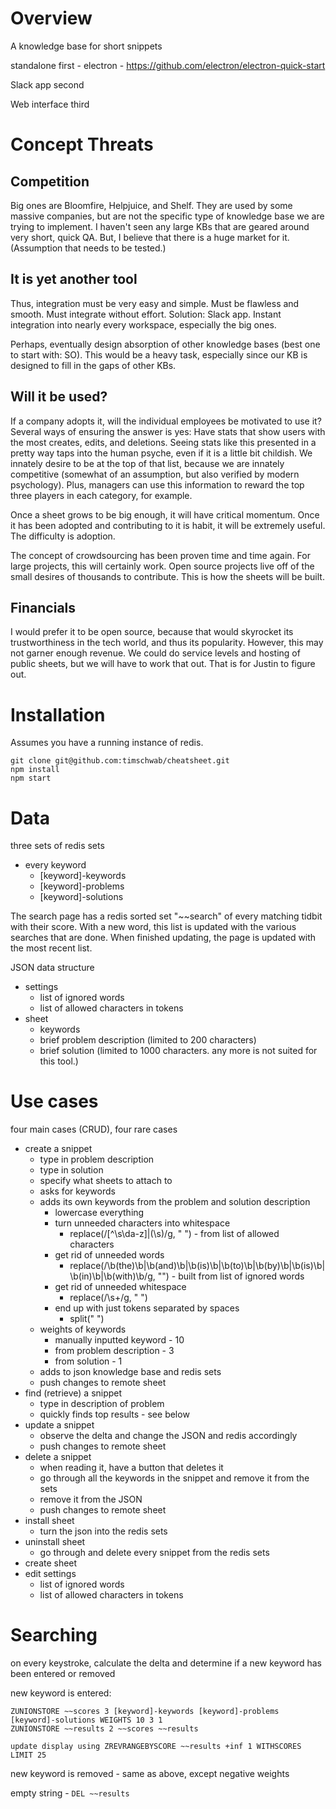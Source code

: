 # Overview

A knowledge base for short snippets

standalone first - electron - https://github.com/electron/electron-quick-start

Slack app second

Web interface third

# Concept Threats

## Competition

Big ones are Bloomfire, Helpjuice, and Shelf. They are used by some massive companies, but are not the specific type of knowledge base we are trying to implement. I haven't seen any large KBs that are geared around very short, quick QA. But, I believe that there is a huge market for it. (Assumption that needs to be tested.)

## It is yet another tool

Thus, integration must be very easy and simple. Must be flawless and smooth. Must integrate without effort. Solution: Slack app. Instant integration into nearly every workspace, especially the big ones.

Perhaps, eventually design absorption of other knowledge bases (best one to start with: SO). This would be a heavy task, especially since our KB is designed to fill in the gaps of other KBs.

## Will it be used?

If a company adopts it, will the individual employees be motivated to use it? Several ways of ensuring the answer is yes: Have stats that show users with the most creates, edits, and deletions. Seeing stats like this presented in a pretty way taps into the human psyche, even if it is a little bit childish. We innately desire to be at the top of that list, because we are innately competitive (somewhat of an assumption, but also verified by modern psychology). Plus, managers can use this information to reward the top three players in each category, for example.

Once a sheet grows to be big enough, it will have critical momentum. Once it has been adopted and contributing to it is habit, it will be extremely useful. The difficulty is adoption.

The concept of crowdsourcing has been proven time and time again. For large projects, this will certainly work. Open source projects live off of the small desires of thousands to contribute. This is how the sheets will be built.

## Financials

I would prefer it to be open source, because that would skyrocket its trustworthiness in the tech world, and thus its popularity. However, this may not garner enough revenue. We could do service levels and hosting of public sheets, but we will have to work that out. That is for Justin to figure out.

# Installation

Assumes you have a running instance of redis.

	git clone git@github.com:timschwab/cheatsheet.git
	npm install
	npm start

# Data

three sets of redis sets

- every keyword
	- [keyword]-keywords
	- [keyword]-problems
	- [keyword]-solutions

The search page has a redis sorted set "\~\~search" of every matching tidbit with their score. With a new word, this list is updated with the various searches that are done. When finished updating, the page is updated with the most recent list.

JSON data structure

- settings
	- list of ignored words
	- list of allowed characters in tokens
- sheet
	- keywords
	- brief problem description (limited to 200 characters)
	- brief solution (limited to 1000 characters. any more is not suited for this tool.)

# Use cases

four main cases (CRUD), four rare cases

- create a snippet
	- type in problem description
	- type in solution
	- specify what sheets to attach to
	- asks for keywords
	- adds its own keywords from the problem and solution description
		- lowercase everything
		- turn unneeded characters into whitespace
			- replace(/[^\s\da-z]|(\s)/g, " ") - from list of allowed characters
		- get rid of unneeded words
			- replace(/\b(the)\b|\b(and)\b|\b(is)\b|\b(to)\b|\b(by)\b|\b(is)\b|\b(in)\b|\b(with)\b/g, "") - built from list of ignored words
		- get rid of unneeded whitespace
			- replace(/\s+/g, " ")
		- end up with just tokens separated by spaces
			- split(" ")
	- weights of keywords
		- manually inputted keyword - 10
		- from problem description - 3
		- from solution - 1
	- adds to json knowledge base and redis sets
	- push changes to remote sheet
- find (retrieve) a snippet
	- type in description of problem
	- quickly finds top results - see below
- update a snippet
	- observe the delta and change the JSON and redis accordingly
	- push changes to remote sheet
- delete a snippet
	- when reading it, have a button that deletes it
	- go through all the keywords in the snippet and remove it from the sets
	- remove it from the JSON
	- push changes to remote sheet
- install sheet
	- turn the json into the redis sets
- uninstall sheet
	- go through and delete every snippet from the redis sets
- create sheet
- edit settings
	- list of ignored words
	- list of allowed characters in tokens

# Searching

on every keystroke, calculate the delta and determine if a new keyword has been entered or removed

new keyword is entered:

	ZUNIONSTORE ~~scores 3 [keyword]-keywords [keyword]-problems [keyword]-solutions WEIGHTS 10 3 1
	ZUNIONSTORE ~~results 2 ~~scores ~~results

	update display using ZREVRANGEBYSCORE ~~results +inf 1 WITHSCORES LIMIT 25

new keyword is removed - same as above, except negative weights

empty string - `DEL ~~results`


